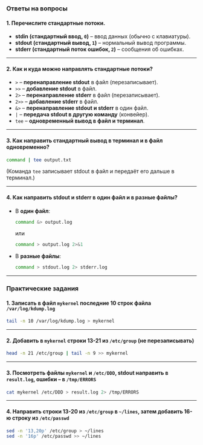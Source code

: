 ### **Ответы на вопросы**  

#### **1. Перечислите стандартные потоки.**  
- **stdin (стандартный ввод, `0`)** – ввод данных (обычно с клавиатуры).  
- **stdout (стандартный вывод, `1`)** – нормальный вывод программы.  
- **stderr (стандартный поток ошибок, `2`)** – сообщения об ошибках.  

---

#### **2. Как и куда можно направлять стандартные потоки?**  
- `>` – **перенаправление stdout** в файл (перезаписывает).  
- `>>` – **добавление stdout** в файл.  
- `2>` – **перенаправление stderr** в файл (перезаписывает).  
- `2>>` – **добавление stderr** в файл.  
- `&>` – **перенаправление stdout и stderr** в один файл.  
- `|` – **передача stdout в другую команду** (конвейер).  
- `tee` – **одновременный вывод в файл и терминал**.  

---

#### **3. Как направить стандартный вывод в терминал и в файл одновременно?**  
```bash
command | tee output.txt
```
(Команда `tee` записывает stdout в файл и передаёт его дальше в терминал.)  

---

#### **4. Как направить stdout и stderr в один файл и в разные файлы?**  
- В **один файл**:  
  ```bash
  command &> output.log
  ```
  или  
  ```bash
  command > output.log 2>&1
  ```
- В **разные файлы**:  
  ```bash
  command > stdout.log 2> stderr.log
  ```

---

### **Практические задания**  

#### **1. Записать в файл `mykernel` последние 10 строк файла `/var/log/kdump.log`**  
```bash
tail -n 10 /var/log/kdump.log > mykernel
```

---

#### **2. Добавить в `mykernel` строки 13-21 из `/etc/group` (не перезаписывать)**  
```bash
head -n 21 /etc/group | tail -n 9 >> mykernel
```

---

#### **3. Посмотреть файлы `mykernel` и `/etc/DDD`, stdout направить в `result.log`, ошибки – в `/tmp/ERRORS`**  
```bash
cat mykernel /etc/DDD > result.log 2> /tmp/ERRORS
```

---

#### **4. Направить строки 13-20 из `/etc/group` в `~/lines`, затем добавить 16-ю строку из `/etc/passwd`**  
```bash
sed -n '13,20p' /etc/group > ~/lines
sed -n '16p' /etc/passwd >> ~/lines
```